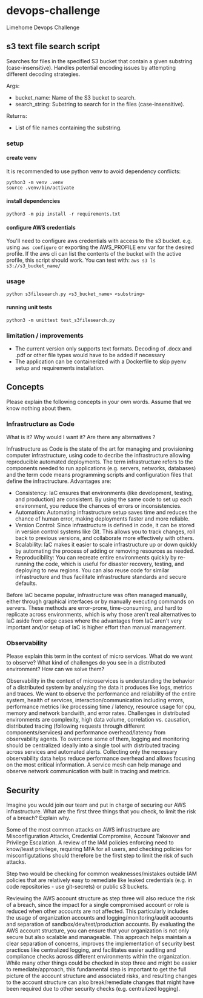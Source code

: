 # devops-challenge
Limehome Devops Challenge

## s3 text file search script
Searches for files in the specified S3 bucket that contain a given substring (case-insensitive).
Handles potential encoding issues by attempting different decoding strategies.

Args:
- bucket_name: Name of the S3 bucket to search.
- search_string: Substring to search for in the files (case-insensitive).

Returns:
- List of file names containing the substring.

### setup

#### create venv
It is recommended to use python venv to avoid dependency conflicts:

    python3 -m venv .venv
    source .venv/bin/activate

#### install dependencies

    python3 -m pip install -r requirements.txt

#### configure AWS credentials

You'll need to configure aws credentials with access to the s3 bucket. e.g. using `aws configure` or exporting the AWS_PROFILE env var for the desired profile. If the aws cli can list the contents of the bucket with the active profile, this script should work. You can test with: `aws s3 ls s3://s3_bucket_name/`

### usage

    python s3filesearch.py <s3_bucket_name> <substring>

#### running unit tests

    python3 -m unittest test_s3filesearch.py

### limitation / improvements
- The current version only supports text formats. Decoding of .docx and .pdf or other file types would have to be added if necessary
- The application can be containerized with a Dockerfile to skip pyenv setup and requirements installation.


## Concepts
Please explain the following concepts in your own words. Assume that we know nothing about them.
### Infrastructure as Code
What is it? Why would I want it? Are there any alternatives ?

Infrastructure as Code is the state of the art for managing and provisioning computer infrastructure, using code to decribe the infrastructure allowing reproducible automated deployments. The term infrastructure refers to the components needed to run applications (e.g. servers, networks, databases) and the term code means programming scripts and configuration files that define the infractructure.
Advantages are:
- Consistency: IaC ensures that environments (like development, testing, and production) are consistent. By using the same code to set up each environment, you reduce the chances of errors or inconsistencies.
- Automation: Automating infrastructure setup saves time and reduces the chance of human error, making deployments faster and more reliable.
- Version Control: Since infrastructure is defined in code, it can be stored in version control systems like Git. This allows you to track changes, roll back to previous versions, and collaborate more effectively with others.
- Scalability: IaC makes it easier to scale infrastructure up or down quickly by automating the process of adding or removing resources as needed.
- Reproducibility: You can recreate entire environments quickly by re-running the code, which is useful for disaster recovery, testing, and deploying to new regions. You can also reuse code for similar infrastructure and thus facilitate infrastructure standards and secure defaults.

Before IaC became popular, infrastructure was often managed manually, either through graphical interfaces or by manually executing commands on servers. These methods are error-prone, time-consuming, and hard to replicate across environments, which is why those aren't real alternatives to IaC aside from edge cases where the advantages from IaC aren't very important and/or setup of IaC is higher effort than manual management.


### Observability
Please explain this term in the context of micro services. What do we want to observe? What kind of challenges do you see in a distributed environment? How can we solve them?

Observability in the context of microservices is understanding the behavior of a distributed system by analyzing the data it produces like logs, metrics and traces. We want to observe the performance and reliability of the entire system, health of services, interaction/communication including errors, performance metrics like processing time / latency, resource usage for cpu, memory and network bandwith, and error rates.
Challenges in distributed environments are complexity, high data volume, correlation vs. causation, distributed tracing (following requests through different components/services) and performance overhead/latency from observability agents. To overcome some of them, logging and monitoring should be centralized ideally into a single tool with distributed tracing across services and automated alerts. Collecting only the necessary observability data helps reduce performance overhead and allows focusing on the most critical information. A service mesh can help manage and observe network communication with built in tracing and metrics.

## Security
Imagine you would join our team and put in charge of securing our AWS infrastructure. What are the first three things that you check, to limit the risk of a breach? Explain why.

Some of the most common attacks on AWS infrastructure are Misconfiguration Attacks, Credential Compromise, Account Takeover and Privilege Escalation. A review of the IAM policies enforcing need to know/least privilege, requiring MFA for all users, and checking policies for misconfigutations should therefore be the first step to limit the risk of such attacks. 

Step two would be checking for common weaknesses/mistakes outside IAM policies that are relatively easy to remediate like leaked credentials (e.g. in code repositories - use git-secrets) or public s3 buckets. 

Reviewing the AWS account structure as step three will also reduce the risk of a breach, since the impact for a single compromised account or role is reduced when other accounts are not affected. This particularly includes the usage of organization accounts and logging/monitoring/audit accounts and separation of sandbox/dev/test/production accounts. By evaluating the AWS account structure, you can ensure that your organization is not only secure but also scalable and manageable. This approach helps maintain a clear separation of concerns, improves the implementation of security best practices like centralized logging, and facilitates easier auditing and compliance checks across different environments within the organization. While many other things could be checked in step three and might be easier to remediate/approach, this fundamental step is important to get the full picture of the account structure and associated risks, and resulting changes to the account structure can also break/remediate changes that might have been required due to other security checks (e.g. centralized logging).
